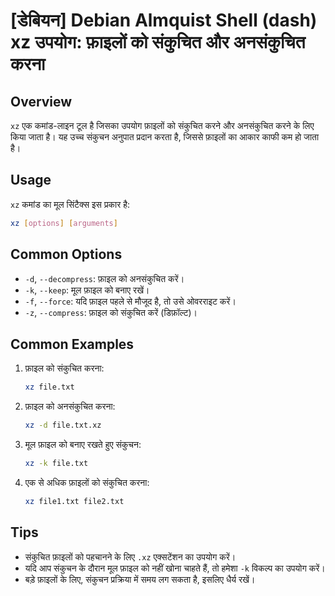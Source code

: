 # [डेबियन] Debian Almquist Shell (dash) xz उपयोग: फ़ाइलों को संकुचित और अनसंकुचित करना

## Overview
`xz` एक कमांड-लाइन टूल है जिसका उपयोग फ़ाइलों को संकुचित करने और अनसंकुचित करने के लिए किया जाता है। यह उच्च संकुचन अनुपात प्रदान करता है, जिससे फ़ाइलों का आकार काफी कम हो जाता है।

## Usage
`xz` कमांड का मूल सिंटैक्स इस प्रकार है:

```bash
xz [options] [arguments]
```

## Common Options
- `-d`, `--decompress`: फ़ाइल को अनसंकुचित करें।
- `-k`, `--keep`: मूल फ़ाइल को बनाए रखें।
- `-f`, `--force`: यदि फ़ाइल पहले से मौजूद है, तो उसे ओवरराइट करें।
- `-z`, `--compress`: फ़ाइल को संकुचित करें (डिफ़ॉल्ट)।

## Common Examples
1. फ़ाइल को संकुचित करना:
   ```bash
   xz file.txt
   ```

2. फ़ाइल को अनसंकुचित करना:
   ```bash
   xz -d file.txt.xz
   ```

3. मूल फ़ाइल को बनाए रखते हुए संकुचन:
   ```bash
   xz -k file.txt
   ```

4. एक से अधिक फ़ाइलों को संकुचित करना:
   ```bash
   xz file1.txt file2.txt
   ```

## Tips
- संकुचित फ़ाइलों को पहचानने के लिए `.xz` एक्सटेंशन का उपयोग करें।
- यदि आप संकुचन के दौरान मूल फ़ाइल को नहीं खोना चाहते हैं, तो हमेशा `-k` विकल्प का उपयोग करें।
- बड़े फ़ाइलों के लिए, संकुचन प्रक्रिया में समय लग सकता है, इसलिए धैर्य रखें।